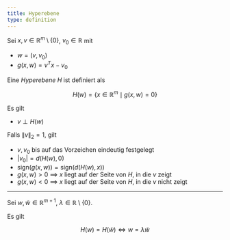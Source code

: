 ```yaml
---
title: Hyperebene
type: definition
---
```


Sei $x, v \in \mathbb{R}^m \setminus \{ 0 \}$, $v_0 \in \mathbb{R}$ mit
- $w = (v, v_0)$
- $g(x, w) = v^Tx - v_0$

Eine *Hyperebene* $H$ ist definiert als

$$
	H(w) = \{ x \in \mathbb{R}^m \mid g(x, w) = 0 \}
$$

Es gilt
- $v \perp H(w)$

Falls $\| v \|_2 = 1$, gilt
- $v, v_0$ bis auf das Vorzeichen eindeutig festgelegt
- $|v_0| = d(H(w), 0)$
- $\text{sign}(g(x, w)) = \text{sign}(d(H(w), x))$
- $g(x, w) \gt 0$ $\implies$ $x$ liegt auf der Seite von $H$, in die $v$ zeigt
- $g(x, w) \lt 0$ $\implies$ $x$ liegt auf der Seite von $H$, in die $v$ nicht zeigt

---

Sei $w, \tilde{w} \in \mathbb{R}^{m+1}$, $\lambda \in \mathbb{R} \setminus \{ 0 \}$.

Es gilt

$$
	H(w) = H(\tilde{w}) \iff w = \lambda\tilde{w}
$$